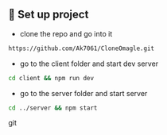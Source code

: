 ## 📌 Set up project

- clone the repo and go into it

```bash
https://github.com/Ak7061/CloneOmagle.git
```

- go to the client folder and start dev server

```bash
cd client && npm run dev
```

- go to the server folder and start server

```bash
cd ../server && npm start
```

git

